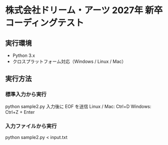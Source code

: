 # 株式会社ドリーム・アーツ 2027年 新卒 コーディングテスト

## 実行環境
- Python 3.x
- クロスプラットフォーム対応（Windows / Linux / Mac）

## 実行方法

### 標準入力から実行
python sample2.py
 入力後に EOF を送信
    Linux / Mac: Ctrl+D
    Windows: Ctrl+Z + Enter

### 入力ファイルから実行

python sample2.py < input.txt
